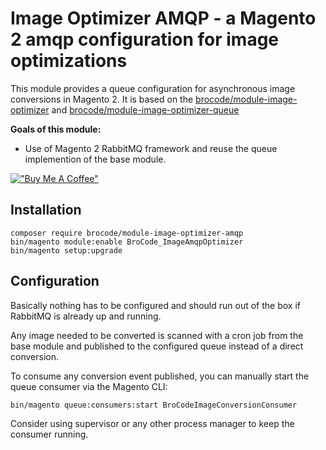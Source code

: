 # Image Optimizer AMQP - a Magento 2 amqp configuration for image optimizations

This module provides a queue configuration for asynchronous image conversions in Magento 2. It is based on the [brocode/module-image-optimizer](https://github.com/brosenberger/module-image-optimizer) and [brocode/module-image-optimizer-queue](https://github.com/brosenberger/module-image-optimizer)

**Goals of this module:**
* Use of Magento 2 RabbitMQ framework and reuse the queue implemention of the base module.

[!["Buy Me A Coffee"](https://www.buymeacoffee.com/assets/img/custom_images/orange_img.png)](https://www.buymeacoffee.com/brosenberger)

## Installation

```
composer require brocode/module-image-optimizer-amqp
bin/magento module:enable BroCode_ImageAmqpOptimizer
bin/magento setup:upgrade
```

## Configuration

Basically nothing has to be configured and should run out of the box if RabbitMQ is already up and running.

Any image needed to be converted is scanned with a cron job from the base module and published to the configured queue instead of a direct conversion.

To consume any conversion event published, you can manually start the queue consumer via the Magento CLI:

```
bin/magento queue:consumers:start BroCodeImageConversionConsumer
```

Consider using supervisor or any other process manager to keep the consumer running.
